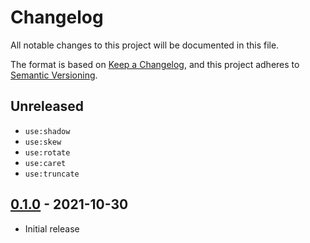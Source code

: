 # Changelog

All notable changes to this project will be documented in this file.

The format is based on [Keep a Changelog](https://keepachangelog.com/en/1.0.0/),
and this project adheres to [Semantic Versioning](https://semver.org/spec/v2.0.0.html).

## Unreleased

- `use:shadow`
- `use:skew`
- `use:rotate`
- `use:caret`
- `use:truncate`

## [0.1.0](https://github.com/metonym/svelte-style/releases/tag/v0.1.0) - 2021-10-30

- Initial release
